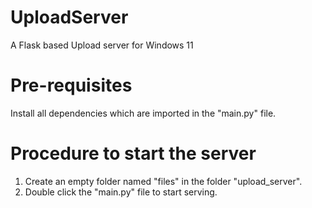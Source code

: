 # UploadServer
A Flask based Upload server for Windows 11


Pre-requisites
==============
Install all dependencies which are imported in the "main.py" file.

Procedure to start the server
=============================
1. Create an empty folder named "files" in the folder "upload_server".
2. Double click the "main.py" file to start serving.
